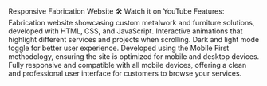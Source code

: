 Responsive Fabrication Website 🛠️
Watch it on YouTube
Features:
Fabrication website showcasing custom metalwork and furniture solutions, developed with HTML, CSS, and JavaScript.
Interactive animations that highlight different services and projects when scrolling.
Dark and light mode toggle for better user experience.
Developed using the Mobile First methodology, ensuring the site is optimized for mobile and desktop devices.
Fully responsive and compatible with all mobile devices, offering a clean and professional user interface for customers to browse your services.
